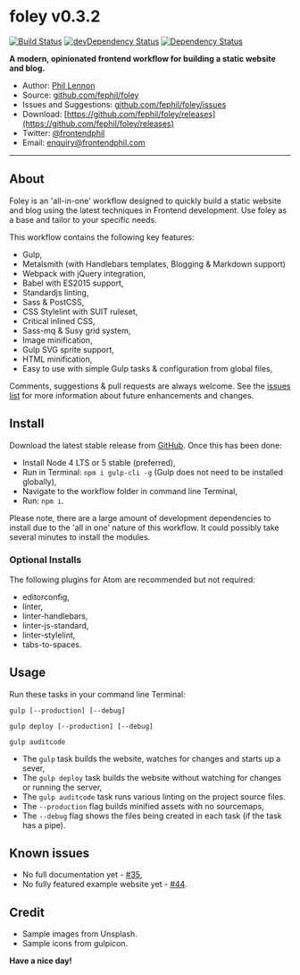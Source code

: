 # foley v0.3.2

[![Build Status](https://travis-ci.org/fephil/foley.svg?branch=master)](https://travis-ci.org/fephil/foley)
[![devDependency Status](https://david-dm.org/fephil/foley/dev-status.svg)](https://david-dm.org/fephil/foley#info=devDependencies)
[![Dependency Status](https://david-dm.org/fephil/foley.svg)](https://david-dm.org/fephil/foley)

**A modern, opinionated frontend workflow for building a static website and blog.**

* Author: [Phil Lennon](http://frontendphil.com)
* Source: [github.com/fephil/foley](http://github.com/fephil/foley)
* Issues and Suggestions: [github.com/fephil/foley/issues](http://github.com/fephil/foley/issues)
* Download: [https://github.com/fephil/foley/releases](https://github.com/fephil/foley/releases)
* Twitter: [@frontendphil](http://twitter.com/frontendphil)
* Email: [enquiry@frontendphil.com](mailto:enquiry@frontendphil.com)

***

## About

Foley is an 'all-in-one' workflow designed to quickly build a static website and blog using the latest techniques in Frontend development. Use foley as a base and tailor to your specific needs.

This workflow contains the following key features:

* Gulp,
* Metalsmith (with Handlebars templates, Blogging & Markdown support)
* Webpack with jQuery integration,
* Babel with ES2015 support,
* Standardjs linting,
* Sass & PostCSS,
* CSS Stylelint with SUIT ruleset,
* Critical inlined CSS,
* Sass-mq & Susy grid system,
* Image minification,
* Gulp SVG sprite support,
* HTML minification,
* Easy to use with simple Gulp tasks & configuration from global files,

Comments, suggestions & pull requests are always welcome. See the [issues list](https://github.com/fephil/foley/issues) for more information about future enhancements and changes.

## Install

Download the latest stable release from [GitHub](https://github.com/fephil/foley/releases). Once this has been done:

* Install Node 4 LTS or 5 stable (preferred),
* Run in Terminal: `npm i gulp-cli -g` (Gulp does not need to be installed globally),
* Navigate to the workflow folder in command line Terminal,
* Run: `npm i`.

Please note, there are a large amount of development dependencies to install due to the 'all in one' nature of this workflow. It could possibly take several minutes to install the modules.

### Optional Installs

The following plugins for Atom are recommended but not required:

* editorconfig,
* linter,
* linter-handlebars,
* linter-js-standard,
* linter-stylelint,
* tabs-to-spaces.

## Usage

Run these tasks in your command line Terminal:

`gulp [--production] [--debug]`

`gulp deploy [--production] [--debug]`

`gulp auditcode`

* The `gulp` task builds the website, watches for changes and starts up a sever,
* The `gulp deploy` task builds the website without watching for changes or running the server,
* The `gulp auditcode` task runs various linting on the project source files.
* The `--production` flag builds minified assets with no sourcemaps,
* The `--debug` flag shows the files being created in each task (if the task has a pipe).

## Known issues

* No full documentation yet - [#35](https://github.com/fephil/foley/issues/35),
* No fully featured example website yet - [#44](https://github.com/fephil/foley/issues/44).

## Credit

* Sample images from Unsplash.
* Sample icons from gulpicon.

**Have a nice day!**
